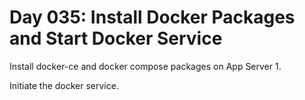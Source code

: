 # Day 035: Install Docker Packages and Start Docker Service
Install docker-ce and docker compose packages on App Server 1.


Initiate the docker service.